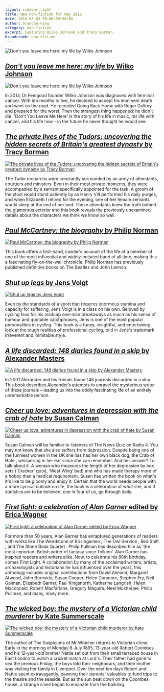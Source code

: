 ```yaml
---
layout: sidebar-right
title: New non-fiction for May 2016
date: 2016-05-03 09:06:50+00:00
author: brandon-king
category: non-fiction
excerpt: Featuring Wilko Johnson and Tracy Borman.
breadcrumb: non-fiction
---
```

![Don't you leave me here: my life by Wilko Johnson](/images/featured/featured-dont-you-leave-me-here-my-life.jpg)

## [<cite>Don't you leave me here: my life</cite> by Wilko Johnson](https://suffolk.spydus.co.uk/cgi-bin/spydus.exe/ENQ/OPAC/BIBENQ/8638783?QRY=CTIBIB%3C%20IRN(61025476)&QRYTEXT=Don%27t%20you%20leave%20me%20here%20%3A%20my%20life)

[![Don't you leave me here: my life by Wilko Johnson](/images/article/dont-you-leave-me-here-my-life.jpg)](https://suffolk.spydus.co.uk/cgi-bin/spydus.exe/ENQ/OPAC/BIBENQ/8638783?QRY=CTIBIB%3C%20IRN(61025476)&QRYTEXT=Don%27t%20you%20leave%20me%20here%20%3A%20my%20life)

In 2013, Dr Feelgood founder Wilko Johnson was diagnosed with terminal cancer. With ten months to live, he decided to accept his imminent death and went on the road. He recorded Going Back Home with Roger Daltrey and prepared for the worst. Then the strangest thing happened: he didn't die. 'Don't You Leave Me Here' is the story of his life in music, his life with cancer, and his life now - in the future he never thought he would see.

## [<cite>The private lives of the Tudors: uncovering the hidden secrets of Britain's greatest dynasty</cite> by Tracy Borman](https://suffolk.spydus.co.uk/cgi-bin/spydus.exe/ENQ/OPAC/BIBENQ/8647202?QRY=CTIBIB%3C%20IRN(61025484)&QRYTEXT=The%20private%20lives%20of%20the%20Tudors%20%3A%20uncovering%20the%20hidden%20secrets%20of%20Britain%27s%20greatest%20dynasty)

[![The private lives of the Tudors: uncovering the hidden secrets of Britain's greatest dynasty by Tracy Borman](/images/article/the-private-lives-of-the-tudors.jpg)](https://suffolk.spydus.co.uk/cgi-bin/spydus.exe/ENQ/OPAC/BIBENQ/8647202?QRY=CTIBIB%3C%20IRN(61025484)&QRYTEXT=The%20private%20lives%20of%20the%20Tudors%20%3A%20uncovering%20the%20hidden%20secrets%20of%20Britain%27s%20greatest%20dynasty)

The Tudor monarchs were constantly surrounded by an army of attendants, courtiers and ministers. Even in their most private moments, they were accompanied by a servant specifically appointed for the task. A groom of the stool would stand patiently by as Henry VIII performed his daily purges, and when Elizabeth I retired for the evening, one of her female servants would sleep at the end of her bed. These attendants knew the truth behind the glamorous exterior and this book reveals the previously unexamined details about the characters we think we know so well.

## [<cite>Paul McCartney: the biography</cite> by Philip Norman](https://suffolk.spydus.co.uk/cgi-bin/spydus.exe/ENQ/OPAC/BIBENQ/21037272?QRY=CTIBIB%3C%20IRN(61025374)&QRYTEXT=Paul%20McCartney%20%3A%20the%20biography)

[![Paul McCartney: the biography by Philip Norman](/images/article/paul-mccartney-the-biography.jpg)](https://suffolk.spydus.co.uk/cgi-bin/spydus.exe/ENQ/OPAC/BIBENQ/21037272?QRY=CTIBIB%3C%20IRN(61025374)&QRYTEXT=Paul%20McCartney%20%3A%20the%20biography)

This book offers a first-hand, insider's account of the life of a member of one of the most influential and widely-imitated band of all time, making this a fascinating fly-on-the-wall chronicle. Philip Norman has previously published definitive books on The Beatles and John Lennon.

## [<cite>Shut up legs</cite> by Jens Voigt](https://suffolk.spydus.co.uk/cgi-bin/spydus.exe/ENQ/OPAC/BIBENQ/21039277?QRY=CTIBIB%3C%20IRN(64694958)&QRYTEXT=Shut%20up%20legs!)

[![Shut up legs by Jens Voigt](/images/article/shut-up-legs.jpg)](https://suffolk.spydus.co.uk/cgi-bin/spydus.exe/ENQ/OPAC/BIBENQ/21039277?QRY=CTIBIB%3C%20IRN(64694958)&QRYTEXT=Shut%20up%20legs!)

Even by the standards of a sport that requires enormous stamina and capacity for suffering, Jens Voigt is in a class on his own. Beloved by cycling fans for his madcap one-man breakaways as much as his sense of humour and quotable catchphrases, Jens is one of the most popular personalities in cycling. This book is a funny, insightful, and entertaining look at the tough realities of professional cycling, told in Jens's trademark irreverent and inimitable style.

## [<cite>A life discarded: 148 diaries found in a skip</cite> by Alexander Masters](https://suffolk.spydus.co.uk/cgi-bin/spydus.exe/ENQ/OPAC/BIBENQ/8656410?QRY=CTIBIB%3C%20IRN(59112088)&QRYTEXT=A%20life%20discarded%20%3A%20148%20diaries%20found%20in%20a%20skip)

[![A life discarded: 148 diaries found in a skip by Alexander Masters](/images/article/a-life-discarded.jpg)](https://suffolk.spydus.co.uk/cgi-bin/spydus.exe/ENQ/OPAC/BIBENQ/8656410?QRY=CTIBIB%3C%20IRN(59112088)&QRYTEXT=A%20life%20discarded%20%3A%20148%20diaries%20found%20in%20a%20skip)

In 2001 Alexander and his friends found 148 journals discarded in a skip. This book describes Alexander’s attempts to unravel the mysterious writer of these journals – leading us into the oddly fascinating life of an entirely unremarkable person.

## [<cite>Cheer up love: adventures in depression with the crab of hate</cite> by Susan Calman](https://suffolk.spydus.co.uk/cgi-bin/spydus.exe/ENQ/OPAC/BIBENQ/8659368?QRY=CTIBIB%3C%20IRN(61025629)&QRYTEXT=Cheer%20up%20love%20%3A%20adventures%20in%20depression%20with%20the%20crab%20of%20hate)

[![Cheer up love: adventures in depression with the crab of hate by Susan Calman](/images/article/cheer-up-love.jpg)](https://suffolk.spydus.co.uk/cgi-bin/spydus.exe/ENQ/OPAC/BIBENQ/8659368?QRY=CTIBIB%3C%20IRN(61025629)&QRYTEXT=Cheer%20up%20love%20%3A%20adventures%20in%20depression%20with%20the%20crab%20of%20hate)

Susan Calman will be familiar to listeners of The News Quiz on Radio 4. You may not know that she also suffers from depression. Despite being one of the funniest women in the UK she has had her own black dog, the Crab of Hate , whispering in her ear since she can remember. And her answer? To talk about it. A woman who measures the length of her depression by box sets ('Cracker' good, 'West Wing' bad) and who has made therapy more of a hobby than a medical requirement, Susan has written the book on what's it's like to be gloomy and enjoy it. Certain that the world needs people with a more cynical outlook on life, the book is a celebration of what she, and if statistics are to be believed, one in four of us, go through daily.

## [<cite>First light: a celebration of Alan Garner</cite> edited by Erica Wagner](https://suffolk.spydus.co.uk/cgi-bin/spydus.exe/ENQ/OPAC/BIBENQ/8661694?QRY=CTIBIB%3C%20IRN(61024424)&QRYTEXT=First%20light%20%3A%20a%20celebration%20of%20Alan%20Garner)

[![First light: a celebration of Alan Garner edited by Erica Wagner](/images/article/a-celebration-of-alan-garner.jpg)](https://suffolk.spydus.co.uk/cgi-bin/spydus.exe/ENQ/OPAC/BIBENQ/8661694?QRY=CTIBIB%3C%20IRN(61024424)&QRYTEXT=First%20light%20%3A%20a%20celebration%20of%20Alan%20Garner)

For more than 50 years, Alan Garner has enraptured generations of readers with works like The Weirdstone of Brisingamen , The Owl Service , Red Shift , and The Stone Book Quartet . Philip Pullman has described him as 'the most important British writer of fantasy since Tolkien'. Alan Garner has inspired readers and writers alike. Now, to celebrate his 80th birthday, comes First Light. A collaboration by many of the acclaimed writers, artists, archaeologists and historians he has influenced over the years, this anthology includes original contributions from David Almond, Margaret Atwood, John Burnside, Susan Cooper, Helen Dunmore, Stephen Fry, Neil Gaiman, Elizabeth Garner, Paul Kingsnorth, Katherine Langrish, Helen Macdonald, Robert Macfarlane, Gregory Maguire, Neel Mukherjee, Philip Pullman, and many, many more.

## [<cite>The wicked boy: the mystery of a Victorian child murderer</cite> by Kate Summerscale](https://suffolk.spydus.co.uk/cgi-bin/spydus.exe/ENQ/OPAC/BIBENQ/8663131?QRY=CTIBIB%3C%20IRN(61026100)&QRYTEXT=The%20wicked%20boy%20%3A%20the%20mystery%20of%20a%20Victorian%20child%20murderer)

[![The wicked boy: the mystery of a Victorian child murderer by Kate Summerscale](/images/article/the-wicked-boy.jpg)](https://suffolk.spydus.co.uk/cgi-bin/spydus.exe/ENQ/OPAC/BIBENQ/8663131?QRY=CTIBIB%3C%20IRN(61026100)&QRYTEXT=The%20wicked%20boy%20%3A%20the%20mystery%20of%20a%20Victorian%20child%20murderer)

The author of The Suspicions of Mr Whicher returns to Victorian crime. Early in the morning of Monday 8 July 1895, 13-year-old Robert Coombes and his 12-year-old brother Nattie set out from their small terraced house in East London to watch a cricket match at Lord's. Their father had gone to sea the previous Friday, the boys told their neighbours, and their mother was visiting her family in Liverpool. Over the next ten days Robert and Nattie spent extravagantly, pawning their parents' valuables to fund trips to the theatre and the seaside. But as the sun beat down on the Coombes house, a strange smell began to emanate from the building.
